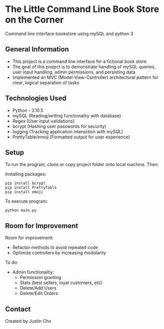 # The Little Command Line Book Store on the Corner 
Command line interface bookstore using mySQL and python 3


<!-- ## Table of Contents
* [General Info](#general-information)
* [Technologies Used](#technologies-used)
* [Features](#features)
* [Screenshots](#screenshots)
* [Setup](#setup)
* [Room for Improvement](#room-for-improvement)
* [Contact](#contact) -->


## General Information
- This project is a command line interface for a fictional book store.
- The goal of this project is to demonstrate handling of mySQL queries, user input handling, admin permissions, and persisting data
- Implemented an MVC (Model-View-Controller) architectural pattern for clear, logical separation of tasks
<!-- - Why did you undertake it? -->
<!-- You don't have to answer all the questions - just the ones relevant to your project. -->


## Technologies Used
- Python - 3.10.5
- mySQL (Reading/writing functionality with database)
- Regex (User input validations)
- bcrypt (Hashing user passwords for security)
- logging (Tracking application interaction with mySQL)
- PrettyTable/emoji (Formatted output for user experience)


<!-- ## Screenshots
![Example screenshot](./img/screenshot.png) -->
<!-- If you have screenshots you'd like to share, include them here. -->


## Setup
<!-- What are the project requirements/dependencies? Where are they listed? A requirements.txt or a Pipfile.lock file perhaps? Where is it located?

Proceed to describe how to install / setup one's local environment / get started with the project. -->
To run the program, clone or copy project folder onto local machine. Then:

Installing packages:
```
pip install bcrypt
pip install PrettyTable
pip install emoji

```
To execute program:

```
python main.py

```


<!-- ## Usage
How does one go about using it?
Provide various use cases and code examples here.

`write-your-code-here` -->


<!-- ## Project Status
Project is: _in progress_ / _complete_ / _no longer being worked on_. If you are no longer working on it, provide reasons why. -->


## Room for Improvement
<!-- Include areas you believe need improvement / could be improved. Also add TODOs for future development. -->

Room for improvement:
- Refactor methods to avoid repeated code
- Optimize controllers by increasing modularity

To do:
- Admin functionality:
    - Permission granting
    - Stats (best sellers, loyal customers, etc)
    - Delete/Add Users
    - Delete/Edit Orders


<!-- ## Acknowledgements
Give credit here.
- This project was inspired by...
- This project was based on [this tutorial](https://www.example.com).
- Many thanks to... -->


## Contact
<!-- Created by [@flynerdpl](https://www.flynerd.pl/) - feel free to contact me! -->
Created by Justin Cho


<!-- Optional -->
<!-- ## License -->
<!-- This project is open source and available under the [... License](). -->

<!-- You don't have to include all sections - just the one's relevant to your project -->